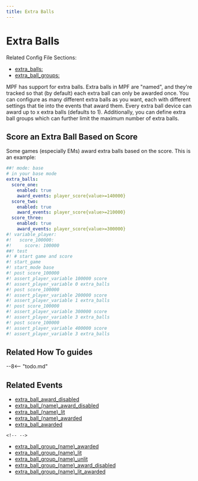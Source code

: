 ```yaml
---
title: Extra Balls
---
```


# Extra Balls


Related Config File Sections:

* [extra_balls:](../config/extra_balls.md)
* [extra_ball_groups:](../config/extra_ball_groups.md)

MPF has support for extra balls. Extra balls in MPF are "named", and
they're tracked so that (by default) each extra ball can only be
awarded once. You can configure as many different extra balls as you
want, each with different settings that tie into the events that award
them. Every extra ball device can award up to x extra balls (defaults to
1). Additionally, you can define extra ball groups which can further
limit the maximum number of extra balls.

## Score an Extra Ball Based on Score

Some games (especially EMs) award extra balls based on the score. This
is an example:

``` yaml
##! mode: base
# in your base mode
extra_balls:
  score_one:
    enabled: true
    award_events: player_score{value>=140000}
  score_two:
    enabled: true
    award_events: player_score{value>=210000}
  score_three:
    enabled: true
    award_events: player_score{value>=300000}
#! variable_player:
#!   score_100000:
#!     score: 100000
##! test
#! # start game and score
#! start_game
#! start_mode base
#! post score_100000
#! assert_player_variable 100000 score
#! assert_player_variable 0 extra_balls
#! post score_100000
#! assert_player_variable 200000 score
#! assert_player_variable 1 extra_balls
#! post score_100000
#! assert_player_variable 300000 score
#! assert_player_variable 3 extra_balls
#! post score_100000
#! assert_player_variable 400000 score
#! assert_player_variable 3 extra_balls
```

## Related How To guides

--8<-- "todo.md"

## Related Events

* [extra_ball_award_disabled](../events/extra_ball_award_disabled.md)
* [extra_ball_(name)_award_disabled](../events/extra_ball_extra_ball_award_disabled.md)
* [extra_ball_(name)_lit](../events/extra_ball_extra_ball_lit.md)
* [extra_ball_(name)_awarded](../events/extra_ball_extra_ball_awarded.md)
* [extra_ball_awarded](../events/extra_ball_awarded.md)

```{=html}
<!-- -->
```
* [extra_ball_group_(name)_awarded](../events/extra_ball_group_extra_ball_group_awarded.md)
* [extra_ball_group_(name)_lit](../events/extra_ball_group_extra_ball_group_lit.md)
* [extra_ball_group_(name)_unlit](../events/extra_ball_group_extra_ball_group_unlit.md)
* [extra_ball_group_(name)_award_disabled](../events/extra_ball_group_extra_ball_group_award_disabled.md)
* [extra_ball_group_(name)_lit_awarded](../events/extra_ball_group_extra_ball_group_lit_awarded.md)
